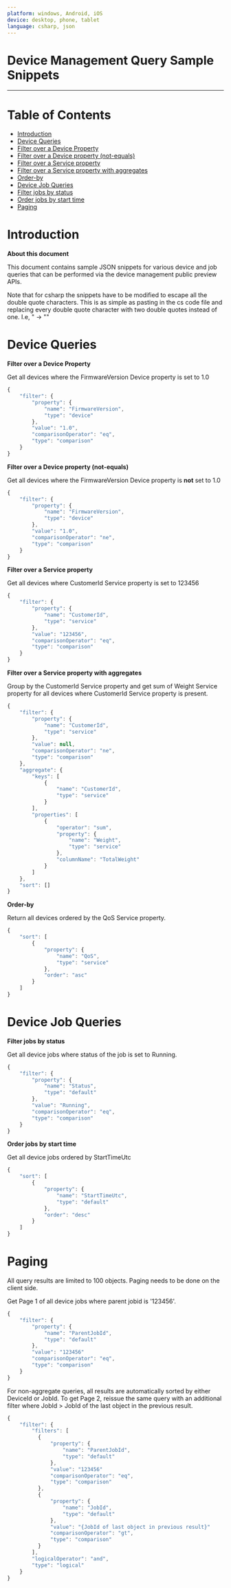 ```yaml
---
platform: windows, Android, iOS
device: desktop, phone, tablet
language: csharp, json
---
```


Device Management Query Sample Snippets
===
---

# Table of Contents

* [Introduction](#Introduction)
* [Device Queries](#DeviceQueries)
 * [Filter over a Device Property](#device-query-filter-deviceprop)
 * [Filter over a Device property (not-equals)](#device-query-filter-deviceprop-ne)
 * [Filter over a Service property](#device-query-filter-serviceprop)
 * [Filter over a Service property with aggregates](#device-query-filter-serviceprop-aggregates)
 * [Order-by](#device-query-order-by)
* [Device Job Queries](#DeviceJobQueries)
 * [Filter jobs by status](#jobs-query-filter-status)
 * [Order jobs by start time](#jobs-query-orderby)
* [Paging](#Paging)

<a name="Introduction"></a>
# Introduction

**About this document**

This document contains sample JSON snippets for various device and job queries that can be performed via the device management public preview APIs.

Note that for csharp the snippets have to be modified to escape all the double quote characters. This is as simple as pasting in the cs code file and replacing every double quote character with two double quotes instead of one. I.e, " -> ""

<a name="DeviceQueries"></a>
# Device Queries

<a name="device-query-filter-deviceprop"></a>
**Filter over a Device Property**

Get all devices where the FirmwareVersion Device property is set to 1.0

``` js
{
    "filter": {
        "property": {
            "name": "FirmwareVersion",
            "type": "device"
        },
        "value": "1.0",
        "comparisonOperator": "eq",
        "type": "comparison"
    }
}
```

<a name="device-query-filter-deviceprop-ne"></a>
**Filter over a Device property (not-equals)**

Get all devices where the FirmwareVersion Device property is **not** set to 1.0

```js
{
    "filter": {
        "property": {
            "name": "FirmwareVersion",
            "type": "device"
        },
        "value": "1.0",
        "comparisonOperator": "ne",
        "type": "comparison"
    }
}
```

<a name="device-query-filter-serviceprop"></a>
**Filter over a Service property**

Get all devices where CustomerId Service property is set to 123456

```js
{
    "filter": {
        "property": {
            "name": "CustomerId",
            "type": "service"
        },
        "value": "123456",
        "comparisonOperator": "eq",
        "type": "comparison"
    }
}
```

<a name="device-query-filter-serviceprop-aggregates"></a>
**Filter over a Service property with aggregates**

Group by the CustomerId Service property and get sum of Weight Service property for all devices where CustomerId Service property is present.

```js
{
    "filter": {
        "property": {
            "name": "CustomerId",
            "type": "service"
        },
        "value": null,
        "comparisonOperator": "ne",
        "type": "comparison"
    },
    "aggregate": {
        "keys": [
            {
                "name": "CustomerId",
                "type": "service"
            }
        ],
        "properties": [
            {
                "operator": "sum",
                "property": {
                    "name": "Weight",
                    "type": "service"
                },
                "columnName": "TotalWeight"
            }
        ]
    },
    "sort": []
}
```

<a name="device-query-order-by"></a>
**Order-by**

Return all devices ordered by the QoS Service property.

```js
{
    "sort": [
        {
            "property": {
                "name": "QoS",
                "type": "service"
            },
            "order": "asc"
        }
    ]
}
```

<a name="DeviceJobQueries"></a>
# Device Job Queries

<a name="jobs-query-filter-status"></a>
**Filter jobs by status**

Get all device jobs where status of the job is set to Running.

``` js
{
    "filter": {
        "property": {
            "name": "Status",
            "type": "default"
        },
        "value": "Running",
        "comparisonOperator": "eq",
        "type": "comparison"
    }
}
```

<a name="jobs-query-orderby"></a>
**Order jobs by start time**

Get all device jobs ordered by StartTimeUtc

``` js
{
    "sort": [
        {
            "property": {
                "name": "StartTimeUtc",
                "type": "default"
            },
            "order": "desc"
        }
    ]
}
```

<a name="Paging"></a>
# Paging

All query results are limited to 100 objects. Paging needs to be done on the client side.

Get Page 1 of all device jobs where parent jobid is '123456'.

``` js
{
    "filter": {
        "property": {
            "name": "ParentJobId",
            "type": "default"
        },
        "value": "123456"
        "comparisonOperator": "eq",
        "type": "comparison"
    }
}
```

For non-aggregate queries, all results are automatically sorted by either DeviceId or JobId.
To get Page 2, reissue the same query with an additional filter where JobId > JobId of the last object in the previous result.

``` js
{
    "filter": {
        "filters": [
          {
              "property": {
                  "name": "ParentJobId",
                  "type": "default"
              },
              "value": "123456"
              "comparisonOperator": "eq",
              "type": "comparison"
          },
          {
              "property": {
                  "name": "JobId",
                  "type": "default"
              },
              "value": "{JobId of last object in previous result}"
              "comparisonOperator": "gt",
              "type": "comparison"
          }
        ],
        "logicalOperator": "and",
        "type": "logical"
    }
}
```
